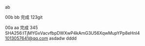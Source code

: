 
ab

00b bb 完成
123git 

00a aa  完成
345
SHA256:ITjMYGxVacvfbpDWXwP4kAmG3U56XqwMupYPp8eHnI4 1013057641@qq.com
asdadw
dddd